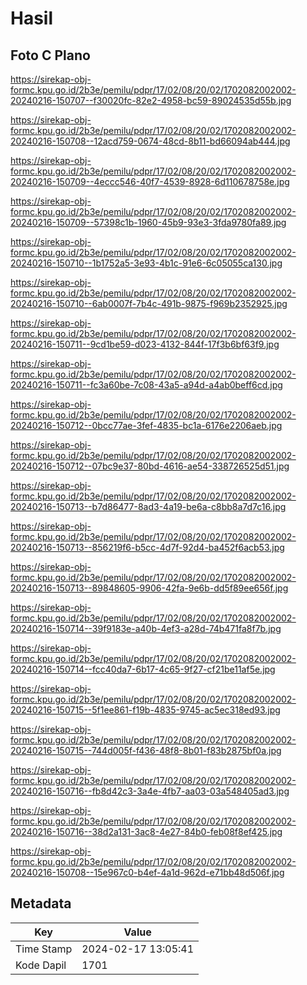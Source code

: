 # Hasil

## Foto C Plano

https://sirekap-obj-formc.kpu.go.id/2b3e/pemilu/pdpr/17/02/08/20/02/1702082002002-20240216-150707--f30020fc-82e2-4958-bc59-89024535d55b.jpg

https://sirekap-obj-formc.kpu.go.id/2b3e/pemilu/pdpr/17/02/08/20/02/1702082002002-20240216-150708--12acd759-0674-48cd-8b11-bd66094ab444.jpg

https://sirekap-obj-formc.kpu.go.id/2b3e/pemilu/pdpr/17/02/08/20/02/1702082002002-20240216-150709--4eccc546-40f7-4539-8928-6d110678758e.jpg

https://sirekap-obj-formc.kpu.go.id/2b3e/pemilu/pdpr/17/02/08/20/02/1702082002002-20240216-150709--57398c1b-1960-45b9-93e3-3fda9780fa89.jpg

https://sirekap-obj-formc.kpu.go.id/2b3e/pemilu/pdpr/17/02/08/20/02/1702082002002-20240216-150710--1b1752a5-3e93-4b1c-91e6-6c05055ca130.jpg

https://sirekap-obj-formc.kpu.go.id/2b3e/pemilu/pdpr/17/02/08/20/02/1702082002002-20240216-150710--6ab0007f-7b4c-491b-9875-f969b2352925.jpg

https://sirekap-obj-formc.kpu.go.id/2b3e/pemilu/pdpr/17/02/08/20/02/1702082002002-20240216-150711--9cd1be59-d023-4132-844f-17f3b6bf63f9.jpg

https://sirekap-obj-formc.kpu.go.id/2b3e/pemilu/pdpr/17/02/08/20/02/1702082002002-20240216-150711--fc3a60be-7c08-43a5-a94d-a4ab0beff6cd.jpg

https://sirekap-obj-formc.kpu.go.id/2b3e/pemilu/pdpr/17/02/08/20/02/1702082002002-20240216-150712--0bcc77ae-3fef-4835-bc1a-6176e2206aeb.jpg

https://sirekap-obj-formc.kpu.go.id/2b3e/pemilu/pdpr/17/02/08/20/02/1702082002002-20240216-150712--07bc9e37-80bd-4616-ae54-338726525d51.jpg

https://sirekap-obj-formc.kpu.go.id/2b3e/pemilu/pdpr/17/02/08/20/02/1702082002002-20240216-150713--b7d86477-8ad3-4a19-be6a-c8bb8a7d7c16.jpg

https://sirekap-obj-formc.kpu.go.id/2b3e/pemilu/pdpr/17/02/08/20/02/1702082002002-20240216-150713--856219f6-b5cc-4d7f-92d4-ba452f6acb53.jpg

https://sirekap-obj-formc.kpu.go.id/2b3e/pemilu/pdpr/17/02/08/20/02/1702082002002-20240216-150713--89848605-9906-42fa-9e6b-dd5f89ee656f.jpg

https://sirekap-obj-formc.kpu.go.id/2b3e/pemilu/pdpr/17/02/08/20/02/1702082002002-20240216-150714--39f9183e-a40b-4ef3-a28d-74b471fa8f7b.jpg

https://sirekap-obj-formc.kpu.go.id/2b3e/pemilu/pdpr/17/02/08/20/02/1702082002002-20240216-150714--fcc40da7-6b17-4c65-9f27-cf21be11af5e.jpg

https://sirekap-obj-formc.kpu.go.id/2b3e/pemilu/pdpr/17/02/08/20/02/1702082002002-20240216-150715--5f1ee861-f19b-4835-9745-ac5ec318ed93.jpg

https://sirekap-obj-formc.kpu.go.id/2b3e/pemilu/pdpr/17/02/08/20/02/1702082002002-20240216-150715--744d005f-f436-48f8-8b01-f83b2875bf0a.jpg

https://sirekap-obj-formc.kpu.go.id/2b3e/pemilu/pdpr/17/02/08/20/02/1702082002002-20240216-150716--fb8d42c3-3a4e-4fb7-aa03-03a548405ad3.jpg

https://sirekap-obj-formc.kpu.go.id/2b3e/pemilu/pdpr/17/02/08/20/02/1702082002002-20240216-150716--38d2a131-3ac8-4e27-84b0-feb08f8ef425.jpg

https://sirekap-obj-formc.kpu.go.id/2b3e/pemilu/pdpr/17/02/08/20/02/1702082002002-20240216-150708--15e967c0-b4ef-4a1d-962d-e71bb48d506f.jpg


## Metadata

| Key        | Value               |
| ---------- | ------------------- |
| Time Stamp | 2024-02-17 13:05:41 |
| Kode Dapil | 1701                |



